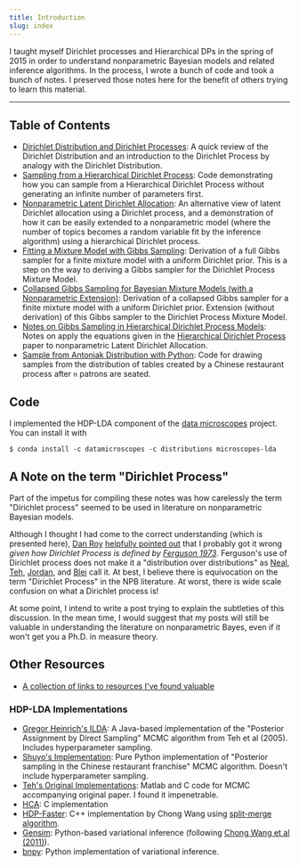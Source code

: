 ```yaml
---
title: Introduction
slug: index
---
```


I taught myself Dirichlet processes and Hierarchical DPs in the spring of 2015 in order to understand nonparametric Bayesian models and related inference algorithms. In the process, I wrote a bunch of code and took a bunch of notes. I preserved those notes here for the benefit of others trying to learn this material.

------


## Table of Contents

* [Dirichlet Distribution and Dirichlet Processes](/dirichlet-distribution/): A quick review of the Dirichlet Distribution and an introduction to the Dirichlet Process by analogy with the Dirichlet Distribution.
* [Sampling from a Hierarchical Dirichlet Process](/hdp-sampling/): Code demonstrating how you can sample from a Hierarchical Dirichlet Process without generating an infinite number of parameters first.
* [Nonparametric Latent Dirichlet Allocation](/nonparametric-lda/): An alternative view of latent Dirichlet allocation using a Dirichlet process, and a demonstration of how it can be easily extended to a nonparametric model (where the number of topics becomes a random variable fit by the inference algorithm) using a hierarchical Dirichlet process.
* [Fitting a Mixture Model with Gibbs Sampling](/mixture-model/): Derivation of a full Gibbs sampler for a finite mixture model with a uniform Dirichlet prior. This is a step on the way to deriving a Gibbs sampler for the Dirichlet Process Mixture Model.
* [Collapsed Gibbs Sampling for Bayesian Mixture Models (with a Nonparametric Extension)](/collapsed-gibbs/): Derivation of a collapsed Gibbs sampler for a finite mixture model with a uniform Dirichlet prior. Extension (without derivation) of this Gibbs sampler to the Dirichlet Process Mixture Model.
* [Notes on Gibbs Sampling in Hierarchical Dirichlet Process Models](/hdp-lda/): Notes on apply the equations given in the [Hierarchical Dirichlet Process](http://www.cs.berkeley.edu/~jordan/papers/hdp.pdf) paper to nonparametric Latent Dirichlet Allocation.
* [Sample from Antoniak Distribution with Python](/antoniak/): Code for drawing samples from the distribution of tables created by a Chinese restaurant process after `n` patrons are seated.


## Code

I implemented the HDP-LDA component of the [data microscopes](http://datamicroscopes.github.io) project. You can install it with

```
$ conda install -c datamicroscopes -c distributions microscopes-lda
```

## A Note on the term "Dirichlet Process"

Part of the impetus for compiling these notes was how carelessly the term "Dirichlet process" seemed to be used in literature on nonparametric Bayesian models.

Although I thought I had come to the correct understanding (which is presented here), [Dan Roy](https://twitter.com/roydanroy) [helpfully pointed out](http://danroy.org/marginalia/Nomenclature_for_stochastic_processes_and_Bayesian_nonparametric_statistics) that I probably got it wrong _given how Dirichlet Process is defined by [Ferguson 1973](http://www.cs.berkeley.edu/~jordan/courses/281B-spring04/readings/ferguson.pdf)_. Ferguson's use of Dirichlet process does not make it a "distribution over distributions" as [Neal](http://www.stat.columbia.edu/npbayes/papers/neal_sampling.pdf), [Teh](http://www.stats.ox.ac.uk/~teh/research/npbayes/Teh2010a.pdf), [Jordan](http://www.cs.berkeley.edu/~jordan/courses/281B-spring04/lectures/dp1.pdf), and [Blei](http://web.mit.edu/sjgershm/www/GershmanBlei12.pdf) call it. At best, I believe there is equivocation on the term "Dirichlet Process" in the NPB literature. At worst, there is wide scale confusion on what a Dirichlet process is!

At some point, I intend to write a post trying to explain the subtleties of this discussion. In the mean time, I would suggest that my posts will still be valuable in understanding the literature on nonparametric Bayes, even if it won't get you a Ph.D. in measure theory.

## Other Resources

* [A collection of links to resources I've found valuable](https://pinboard.in/u:tdhopper/t:%2540Bayes/)

### HDP-LDA Implementations

* [Gregor Heinrich's ILDA](http://www.arbylon.net/publications/ilda.pdf): A Java-based implementation of the "Posterior Assignment by Direct Sampling" MCMC algorithm from Teh et al (2005). Includes hyperparameter sampling.
* [Shuyo's Implementation](https://github.com/shuyo/iir/blob/master/lda/hdplda2.py): Pure Python implementation of "Posterior sampling in the Chinese restaurant franchise" MCMC algorithm. Doesn't include hyperparameter sampling.
* [Teh's Original Implementations](https://github.com/tdhopper/teh-npbayes): Matlab and C code for MCMC accompanying original paper. I found it impenetrable.
* [HCA](https://github.com/wbuntine/topic-models): C implementation
* [HDP-Faster](https://github.com/renaud/hdp-faster): C++ implementation by Chong Wang using [split-merge algorithm](http://arxiv.org/abs/1201.1657).
* [Gensim](https://radimrehurek.com/gensim/models/hdpmodel.html): Python-based variational inference (following [Chong Wang et al (2011)](http://jmlr.csail.mit.edu/proceedings/papers/v15/wang11a/wang11a.pdf)).
* [bnpy](https://github.com/bnpy/bnpy): Python implementation of variational inference.

<script type="text/javascript" src="//downloads.mailchimp.com/js/signup-forms/popup/unique-methods/embed.js" data-dojo-config="usePlainJson: true, isDebug: false"></script><script type="text/javascript">window.dojoRequire(["mojo/signup-forms/Loader"], function(L) { L.start({"baseUrl":"mc.us15.list-manage.com","uuid":"8d66a62ca6b0823dfc767de63","lid":"f1c0e59e9b","uniqueMethods":true}) })</script>
